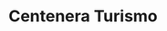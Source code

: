 ---
title: "Centenera Turismo"
url: /ciudad-autonoma-de-buenos-aires/centenera-turismo/
shop: Reisebüro
---